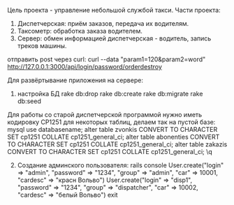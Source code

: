 Цель проекта - управление небольшой службой такси.
Части проекта:
1) Диспетчерская: приём заказов, передача их водителям.
2) Таксометр: обработка заказа водителем.
3) Сервер: обмен информацией диспетчерская - водитель, запись треков машины.

отправить post через curl:
curl --data "param1=120&param2=word" http://127.0.0.1:3000/api/login/password/orderdestroy

Для развёртывание приложения на сервере:
1) настройка БД
rake db:drop
rake db:create
rake db:migrate
rake db:seed

Для работы со старой диспетчерской программой нужно иметь кодировку CP1251 для некоторых таблиц,
делаем так на пустой базе:
mysql
use databasename;
alter table zvonkis CONVERT TO CHARACTER SET cp1251 COLLATE cp1251_general_ci;
alter table abonenties CONVERT TO CHARACTER SET cp1251 COLLATE cp1251_general_ci;
alter table zakazis CONVERT TO CHARACTER SET cp1251 COLLATE cp1251_general_ci;
\q

2) Создание админского пользователя:
rails console
User.create("login" => "admin", "password" => "1234", "group" => "admin",      "car" => 10001, "cardesc" => "красн Вольво")
User.create("login" => "disp1", "password" => "1234", "group" => "dispatcher", "car" => 10002, "cardesc" => "белый Вольво")
exit

